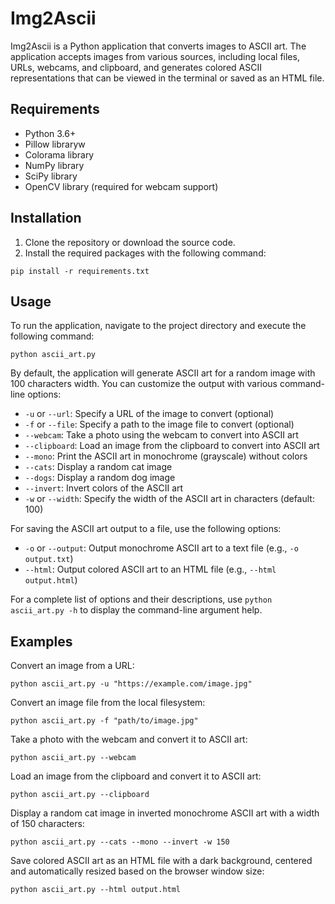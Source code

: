 # Img2Ascii

Img2Ascii is a Python application that converts images to ASCII art. The
application accepts images from various sources, including local files, URLs,
webcams, and clipboard, and generates colored ASCII representations that can be
viewed in the terminal or saved as an HTML file.

## Requirements

- Python 3.6+
- Pillow libraryw
- Colorama library
- NumPy library
- SciPy library
- OpenCV library (required for webcam support)

## Installation

1. Clone the repository or download the source code.
2. Install the required packages with the following command:

```
pip install -r requirements.txt
```

## Usage

To run the application, navigate to the project directory and execute the
following command:

```
python ascii_art.py
```

By default, the application will generate ASCII art for a random image with 100
characters width. You can customize the output with various command-line
options:

- `-u` or `--url`: Specify a URL of the image to convert (optional)
- `-f` or `--file`: Specify a path to the image file to convert (optional)
- `--webcam`: Take a photo using the webcam to convert into ASCII art
- `--clipboard`: Load an image from the clipboard to convert into ASCII art
- `--mono`: Print the ASCII art in monochrome (grayscale) without colors
- `--cats`: Display a random cat image
- `--dogs`: Display a random dog image
- `--invert`: Invert colors of the ASCII art
- `-w` or `--width`: Specify the width of the ASCII art in characters
  (default: 100)

For saving the ASCII art output to a file, use the following options:

- `-o` or `--output`: Output monochrome ASCII art to a text file (e.g.,
  `-o output.txt`)
- `--html`: Output colored ASCII art to an HTML file (e.g.,
  `--html output.html`)

For a complete list of options and their descriptions, use
`python ascii_art.py -h` to display the command-line argument help.

## Examples

Convert an image from a URL:

```
python ascii_art.py -u "https://example.com/image.jpg"
```

Convert an image file from the local filesystem:

```
python ascii_art.py -f "path/to/image.jpg"
```

Take a photo with the webcam and convert it to ASCII art:

```
python ascii_art.py --webcam
```

Load an image from the clipboard and convert it to ASCII art:

```
python ascii_art.py --clipboard
```

Display a random cat image in inverted monochrome ASCII art with a width of 150
characters:

```
python ascii_art.py --cats --mono --invert -w 150
```

Save colored ASCII art as an HTML file with a dark background, centered and
automatically resized based on the browser window size:

```
python ascii_art.py --html output.html
```

```

```
